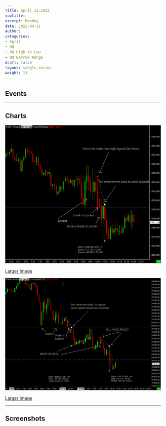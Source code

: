 ```yaml
---
Title: April 11,2022
subtitle: 
excerpt: Monday
date: 2022-04-11
author:
categories:
- April
- NQ 
- NQ High to Low
- NQ Narrow Range
draft: false
layout: single-series
weight: 11
---
```



## Events



---



## Charts

![screen shot](20220411_000265.png)

[Larger Image](20220411_000265.png)

![screen shot](20220411_000264.png)

[Larger Image](20220411_000264.png)

---



## Screenshots




